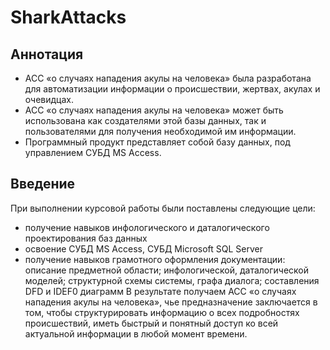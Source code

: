 # SharkAttacks
## Аннотация
- АСС «о случаях нападения акулы на человека» была разработана для автоматизации информации о происшествии, жертвах, акулах и очевидцах.
- АСС «о случаях нападения акулы на человека» может быть использована как создателями этой базы данных, так и пользователями для получения необходимой им информации.
- Программный продукт представляет собой базу данных, под управлением СУБД MS Access.

## Введение
  При выполнении курсовой работы были поставлены следующие цели:
- получение навыков инфологического и даталогического проектирования баз данных
- освоение СУБД MS Access, СУБД Microsoft SQL Server
- получение навыков грамотного оформления документации: описание предметной области; инфологической, даталогической моделей; структурной схемы системы, графа диалога; составления DFD и IDEF0 диаграмм
  В результате получаем АСС «о случаях нападения акулы на человека», чье предназначение заключается в том, чтобы структурировать информацию о всех подробностях происшествий, иметь быстрый и понятный доступ ко всей актуальной информации в любой момент времени.
